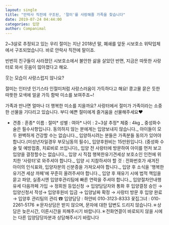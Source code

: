 ```yaml
---
layout: single
title: "안락사 직전에 구조된, '절미'를 사랑해줄 가족을 찾습니다"
date: 2019-07-24 04:44:00
categories: 입양
author: Companimal
---
```


2~3살로 추정되고 있는 우리 절미는 지난 2018년 말, 폐쇄를 앞둔 시보호소 위탁업체에서 구조되었습니다. 바로 안락사 직전에 말이죠.

빈번히 친구들이 사라졌던 시보호소에서 불안한 삶을 살았던 반면, 지금은 따뜻한 사랑터로 와서 웃음이 많아졌다고 해요.

웃는 모습이 사랑스럽지 않나요?

절미는 인터넷 인기스타 인절미처럼 사랑스러움이 가득하다고 해요! 콩고물 묻은 듯한 따뜻한 모색에 얼굴 가득 함박 미소를 보여주죠~!

가족과 만나면 얼마나 더 행복한 미소를 지을까요? 사랑터에서 절미가 가족이라는 소중한 선물을 기다리고 있습니다. 부디 예쁜 절미에게 즐거움을 선물해주세요♥

- 견종 : 혼종* 이름 : 절미* 성별 : 여아* 나이 : 2~3살 추정* 체중 : 4kg _ 중성화수술은 필수사항입니다. 동의하지 않는 분에게는 입양보내지 않습니다._ 아이들이 모두 완벽하게 건강할 수는 없습니다._ 입양하시려는 분들은 가족분들 동의가 있어야 합니다.(미성년자일경우 부모님동의 필수)_ 입양후원비는 15만원입니다. (중성화 수술 및 예방접종, 치료비로 쓰입니다)_ 입양 전 사랑터에 방문하여 아이를 먼저 보고 입양을 결정할수는 없습니다._ 입양 시 직접 행복한유기견세상 보호소인 인천에 위치한 ‘사랑터’로 와주셔야 합니다._ 입양 시 지참하셔야 할 것 : 전화번호가 새겨진 아이의 인식표와, 입양자분의 신분증을 가져오셔야 합니다._ 입양 후 소식을 '행복한 유기견 세상 까페'에 꾸준히 올려주셔야 합니다._ 입양 후 재유기 시에 법적 책임을 묻고 파양, 실종시엔 입양후관리팀에 빠른 연락을 주셔야 합니다._ 입양절차안내행유세 다음까페 가입 → 정회원 등업신청 → 입양담담자와 통화 후 입양결정 승인 → 입양신청서 작성→ 입양후원비 입금 → 입양날짜 확정 → 사랑터 방문 후 입양 완료 → 입양후 관리팀의 관리 ☎ 입양담당 : 하얀비 010-3123-8333 꽃집그녀 : 010-2261-5176 ＊문자상담은 받지 않으며, 문자에 대한 답변도 드리지 않습니다.＊상담은 늦은시간, 이른시간을 피해주시기 바랍니다.＊전화연결이 바로되지 않을 시에는 다른 입양담당자분과 상담해주시기 바랍니다
